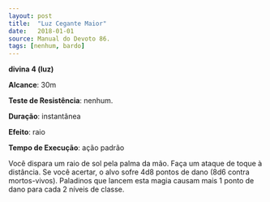 ```yaml
---
layout: post
title:  "Luz Cegante Maior"
date:   2018-01-01
source: Manual do Devoto 86.
tags: [nenhum, bardo]
---
```


**divina 4 (luz)**

**Alcance**: 30m

**Teste de Resistência**: nenhum.

**Duração**: instantânea

**Efeito**: raio

**Tempo de Execução**: ação padrão

Você dispara um raio de sol pela palma da mão. Faça um ataque de toque à distância. Se você acertar, o alvo sofre 4d8 pontos de dano (8d6 contra mortos-vivos). Paladinos que lancem esta magia causam mais 1 ponto de dano para cada 2 níveis de classe.
